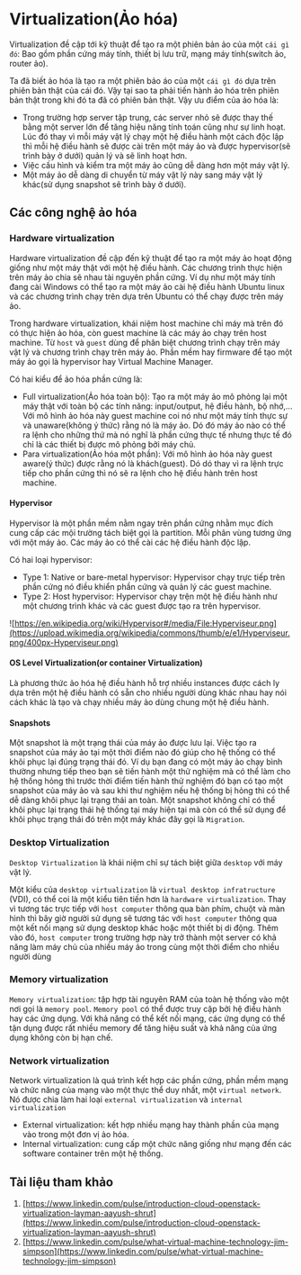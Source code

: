 # Virtualization(Ảo hóa)

Virtualization đề cập tới kỹ thuật để tạo ra một phiên bản ảo của một `cái gì đó`: Bao gồm phần cứng máy tính, thiết bị lưu trữ, mạng máy tính(switch ảo, router ảo).

Ta đã biết ảo hóa là tạo ra một phiên bảo áo của một `cái gì đó` dựa trên phiên bản thật của cái đó. Vậy tại sao ta phải tiến hành ảo hóa trên phiên bản thật trong khi đó ta đã có phiên bản thật. Vậy ưu điểm của ảo hóa là:

- Trong trường hợp server tập trung, các server nhỏ sẽ được thay thế bằng một server lớn để tăng hiệu năng tính toán cũng như sự linh hoạt. Lúc đó thay vì mỗi máy vật lý chạy một hệ điều hành một cách độc lập thì mỗi hệ điều hành sẽ được cài trên một máy ảo và được hypervisor(sẽ trình bày ở dưới) quản lý và sẽ linh hoạt hơn.
- Việc cấu hình và kiểm tra một máy ảo cũng dễ dàng hơn một máy vật lý.
- Một máy ảo dễ dàng di chuyển từ máy vật lý này sang máy vật lý khác(sử dụng snapshot sẽ trình bày ở dưới).

## Các công nghệ ảo hóa

### Hardware virtualization

Hardware virtualization đề cập đến kỹ thuật để tạo ra một máy ảo hoạt động giống như một máy thật với một hệ điều hành.
Các chương trình thực hiện trên máy ảo chia sẽ nhau tài nguyên phần cứng. Ví dụ như một máy tính đang cài Windows có thể tạo ra một máy ảo cài hệ điều hành Ubuntu linux và các chương trình chạy trên dựa trên Ubuntu có thể chạy được trên máy ảo.

Trong hardware virtualization, khái niệm host machine chỉ máy mà trên đó có thực hiện ảo hóa, còn guest machine là các máy ảo chạy trên host machine. Từ `host` và `guest` dùng để phân biệt chương trình chạy trên máy vật lý và chương trình chạy trên máy ảo. Phần mềm hay firmware để tạo một máy ảo gọi là hypervisor hay Virtual Machine Manager.

Có hai kiểu để ảo hóa phần cứng là:

- Full virtualization(Ảo hóa toàn bộ): Tạo ra một máy ảo mô phỏng lại một máy thật với toàn bộ các tính năng: input/output, hệ điều hành, bộ nhớ,... Với mô hình ảo hóa này guest machine coi nó như một máy tính thực sự và unaware(không ý thức) rằng nó là máy ảo. Dó đó máy ảo nào có thể ra lệnh cho những thứ mà nó nghĩ là phần cứng thực tế nhưng thực tế đó chỉ là các thiết bị được mô phỏng bởi máy chủ.
- Para virtualization(Ảo hóa một phần): Với mô hình ảo hóa này guest aware(ý thức) được rằng nó là khách(guest). Dó dó thay vì ra lệnh trực tiếp cho phần cứng thì nó sẽ ra lệnh cho hệ điều hành trên host machine.

#### Hypervisor

Hypervisor là một phần mềm nằm ngay trên phần cứng nhằm mục đích cung cấp các mội trường tách biệt gọi là partition. Mỗi phân vùng tương ứng với một máy ảo. Các máy ảo có thể cài các hệ điều hành độc lập.

Có hai loại hypervisor:

- Type 1: Native or bare-metal hypervisor: Hypervisor chạy trực tiếp trên phần cứng nó điều khiển phần cứng và quản lý các guest machine.
- Type 2: Host hypervisor: Hypervisor chạy trện một hệ điều hành như một chương trình khác và các guest được tạo ra trên hypervisor.

![https://en.wikipedia.org/wiki/Hypervisor#/media/File:Hyperviseur.png](https://upload.wikimedia.org/wikipedia/commons/thumb/e/e1/Hyperviseur.png/400px-Hyperviseur.png)

#### OS Level Virtualization(or container Virtualization)

Là phương thức ảo hóa hệ điều hành hỗ trợ nhiều instances được cách ly dựa trên một hệ điều hành có sẵn cho nhiều người dùng khác nhau hay nói cách khác là tạo và chạy nhiều
máy ảo dùng chung một hệ điều hành.

#### Snapshots

Một snapshot là một trạng thái của máy ảo được lưu lại. Việc tạo ra snapshot của máy ảo tại một thời điểm nào đó giúp cho hệ thống có thể khôi phục lại đúng trạng thái đó. Ví dụ bạn đang có một máy ảo chạy bình thường nhưng tiếp theo bạn sẽ tiến hành một thử nghiệm mà có thể làm cho hệ thống hỏng thì trước thời điểm tiến hành thử nghiệm đó bạn có tạo một snapshot của máy ảo và sau khi thư nghiệm nếu hệ thống bị hỏng thì có thể dễ dàng khôi phục lại trạng thái an toàn. Một snapshot không chỉ có thể khôi phục lại trạng thái hệ thống tại máy hiện tại mà còn có thể sử dụng để khôi phục trạng thái đó trên một máy khác đây gọi là `Migration`.

### Desktop Virtualization

`Desktop Virtualization` là khái niệm chỉ sự tách biệt giữa `desktop` với máy vật lý.

Một kiểu của `desktop virtualization` là `virtual desktop infratructure` (VDI), có thể coi là một kiểu tiên tiến hơn là `hardware virtualization`. Thay vì tương tác trực tiếp với `host computer` thông qua bàn phím, chuột và màn hình thì bây giờ người sử dụng sẽ tương tác với `host computer` thông qua một kết nối mạng sử dụng desktop khác hoặc một thiết bị di động. Thêm vào đó, `host computer` trong trường hợp này trở thành một server có khả năng làm máy chủ của nhiều máy ảo trong cùng một thời điểm cho nhiều người dùng

### Memory virtualization

`Memory virtualization`: tập hợp tài nguyên RAM của toàn hệ thống vào một nơi  gọi là `memory pool`. `Memory pool` có thể được truy cập bởi hệ điều hành hay các ứng dụng. Với khả năng có thể kết nối mạng, các ứng dụng có thể tận dụng được rất nhiều memory để tăng hiệu suất và khả năng của ứng dụng không còn bị hạn chế.

### Network virtualization

Network virtualization là quá trình kết hợp các phần cứng, phần mềm mạng và chức năng của mạng vào một thực thể duy nhất, một `virtual network`. Nó được chia làm hai loại `external virtualization` và `internal virtualization`

- External virtualization: kết hợp nhiều mạng hay thành phần của mạng vào trong một đơn vị ảo hóa.
- Internal virtualization: cung cấp một chức năng giống như mạng đến các software container trên một hệ thống.

## Tài liệu tham khảo

1. [https://www.linkedin.com/pulse/introduction-cloud-openstack-virtualization-layman-aayush-shrut](https://www.linkedin.com/pulse/introduction-cloud-openstack-virtualization-layman-aayush-shrut)
2. [https://www.linkedin.com/pulse/what-virtual-machine-technology-jim-simpson](https://www.linkedin.com/pulse/what-virtual-machine-technology-jim-simpson)
